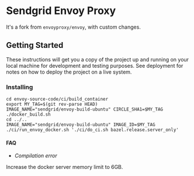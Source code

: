 # Sendgrid Envoy Proxy

It's a fork from `envoyproxy/envoy`, with custom changes.

## Getting Started

These instructions will get you a copy of the project up and running on your local machine for development and testing purposes. See deployment for notes on how to deploy the project on a live system.

### Installing
```
cd envoy-source-code/ci/build_container
export MY_TAG=$(git rev-parse HEAD)
IMAGE_NAME="sendgrid/envoy-build-ubuntu" CIRCLE_SHA1=$MY_TAG ./docker_build.sh
cd ../..
IMAGE_NAME="sendgrid/envoy-build-ubuntu" IMAGE_ID=$MY_TAG ./ci/run_envoy_docker.sh './ci/do_ci.sh bazel.release.server_only'
```

#### FAQ
 - *Compilation error*

  Increase the docker server memory limit to 6GB.

